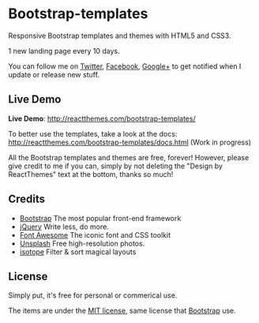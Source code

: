 # Bootstrap-templates
Responsive Bootstrap templates and themes with HTML5 and CSS3. 

1 new landing page every 10 days. 

You can follow me on [Twitter](https://twitter.com/reactthemes), [Facebook](https://www.facebook.com/reactthemes), [Google+](https://plus.google.com/+Reactthemes) to get notified when I update or release new stuff.

## Live Demo

**Live Demo**: http://reactthemes.com/bootstrap-templates/

To better use the templates, take a look at the docs: http://reactthemes.com/bootstrap-templates/docs.html (Work in progress)

All the Bootstrap templates and themes are free, forever! However, please give credit to me if you can, simply by not deleting the "Design by ReactThemes" text at the bottom, thanks so much!


## Credits
* [Bootstrap](http://getbootstrap.com/) The most popular front-end framework
* [jQuery](http://jquery.com/) Write less, do more.
* [Font Awesome](http://fontawesome.io/) The iconic font and CSS toolkit
* [Unsplash](http://unsplash.com/) Free high-resolution photos.
* [isotope](https://github.com/metafizzy/isotope) Filter & sort magical layouts


## License

Simply put, it's free for personal or commerical use.

The items are under the [MIT license](http://en.wikipedia.org/wiki/MIT_License), same license that [Bootstrap](http://getbootstrap.com/) use.




